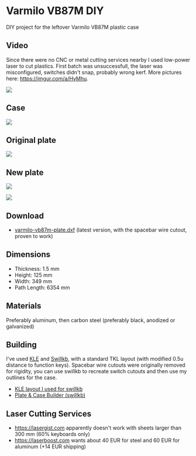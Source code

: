 # Varmilo VB87M DIY

DIY project for the leftover Varmilo VB87M plastic case

## Video

Since there were no CNC or metal cutting services nearby I used low-power laser to cut plastics.
First batch was unsuccessfull, the laser was misconfigured, switches didn't snap, probably wrong kerf.
More pictures here: https://imgur.com/a/HyMhu.

[![](http://img.youtube.com/vi/AoeQSR-c1pQ/0.jpg)](https://www.youtube.com/watch?v=AoeQSR-c1pQ)

## Case

![](https://i.imgur.com/v0MGNCt.jpg)


## Original plate

![](https://i.imgur.com/PDPaO1y.jpg)

## New plate

![](https://i.imgur.com/oeyLGHy.png)

![](https://i.imgur.com/qYtICdT.jpg)

## Download

* [varmilo-vb87m-plate.dxf](https://raw.githubusercontent.com/joric/varmilo/master/files/varmilo-vb87m-plate.dxf) (latest version, with the spacebar wire cutout, proven to work)

## Dimensions

* Thickness: 1.5 mm
* Height: 125 mm
* Width: 349 mm
* Path Length: 6354 mm

## Materials

Preferably aluminum, then carbon steel (preferably black, anodized or galvanized)

## Building

I've used [KLE][1] and [Swillkb][2], with a standard TKL layout (with modified 0.5u distance to function keys).
Spacebar wire cutouts were originally removed for rigidity, you can use swillkb to recreate switch cutouts and then use my outlines for the case.

* [KLE layout I used for swillkb](http://www.keyboard-layout-editor.com/#/gists/100ba22bee4c95727a88b61818feb6be)
* [Plate & Case Builder (swillkb)](http://builder.swillkb.com)

## Laser Cutting Services

* https://lasergist.com apparently doesn't work with sheets larger than 300 mm (60% keyboards only)
* https://laserboost.com wants about 40 EUR for steel and 60 EUR for aluminum (+14 EUR shipping)

[1]: http://www.keyboard-layout-editor.com
[2]: http://builder.swillkb.com
